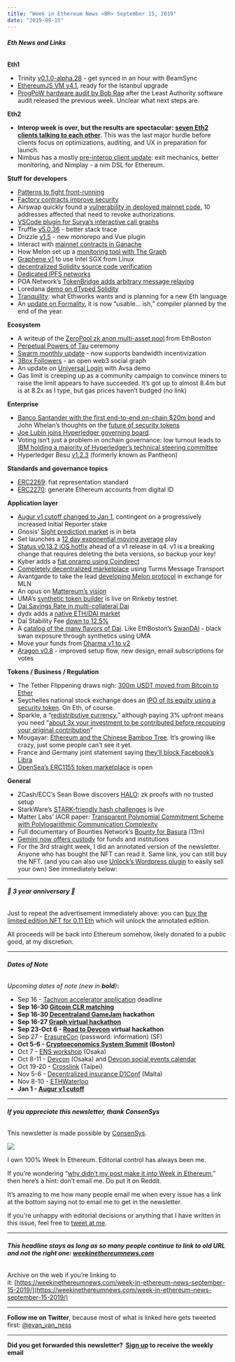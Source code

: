 ```yaml
---
title: "Week in Ethereum News <BR> September 15, 2019"
date: "2019-09-15"
---
```


###### **Eth News and Links**

**Eth1**

- Trinity [v0.1.0-alpha.28](https://github.com/ethereum/trinity/releases/tag/v0.1.0-alpha.28) - get synced in an hour with BeamSync
- [EthereumJS VM v4.1](https://www.reddit.com/r/ethereum/comments/d365tk/ethereumjs_vm_v41_with_fullfeatured_istanbul/), ready for the Istanbul upgrade
- [ProgPoW hardware audit by Bob Rao](https://medium.com/ethereum-cat-herders/progpow-audits-released-ed4973ebe073) after the Least Authority software audit released the previous week. Unclear what next steps are.

**Eth2**

- **Interop week is over, but the results are spectacular: [seven Eth2 clients talking to each other](https://twitter.com/JonnyRhea/status/1172233598109442049).** This was the last major hurdle before clients focus on optimizations, auditing, and UX in preparation for launch.
- Nimbus has a mostly [pre-interop client update](https://our.status.im/nimbus-status-update-pre-interop/): exit mechanics, better monitoring, and Nimplay - a nim DSL for Ethereum.

**Stuff for developers**

- [Patterns to fight front-running](https://forum.openzeppelin.com/t/protecting-against-front-running-and-transaction-reordering/1314)
- [Factory contracts improve security](https://diligence.consensys.net/posts/2019/09/factories-improve-smart-contract-security/)
- Airswap quickly found a [vulnerability in deployed mainnet code](https://medium.com/fluidity/critical-vulnerability-in-a-new-airswap-smart-contract-c1204e04d7d3), 10 addresses affected that need to revoke authorizations.
- [VSCode plugin for Surya’s interactive call graphs](https://marketplace.visualstudio.com/items?itemName=tintinweb.solidity-visual-auditor)
- Truffle [v5.0.36](https://github.com/trufflesuite/truffle/releases/tag/v5.0.36) - better stack trace
- Drizzle [v1.5](https://www.trufflesuite.com/blog/drizzle-150-a-new-beginning) - new monorepo and Vue plugin
- Interact with [mainnet contracts in Ganache](https://medium.com/@sambrichards/how-to-interact-with-ethereums-mainnet-in-a-development-environment-with-ganache-3d8649df0876)
- How Melon set up a [monitoring tool with The Graph](https://medium.com/melonprotocol/graphing-the-melon-protocol-fdcbbc0475b5)
- [Graphene v1](https://blog.golemproject.net/graphene-v1-0-has-been-released/) to use Intel SGX from Linux
- [decentralized Solidity source code verification](https://github.com/ethereum/source-verify/blob/master/verify.js)
- [Dedicated IPFS networks](https://medium.com/pinata/dedicated-ipfs-networks-c692d53f938d)
- POA Network’s [TokenBridge adds arbitrary message relaying](https://forum.poa.network/t/tokenbridge-contracts-3-0-0-release/3013)
- Loredana [demo on dTyped Solidity](https://youtu.be/pBsual6FogE)
- [Tranquility](https://medium.com/ethworks/tranquility-a-better-smart-contract-programming-language-3038678ba34d): what Ethworks wants and is planning for a new Eth language
- An [update on Formality](https://www.reddit.com/r/haskell/comments/d2gcyw/just_letting_you_know_that_formality_has_evolved/), it is now “usable... ish,” compiler planned by the end of the year.

**Ecosystem**

- A writeup of the [ZeroPool zk anon multi-asset pool](https://ethresear.ch/t/zeropool-explanation/6122) from EthBoston
- [Perpetual Powers of Tau](https://medium.com/@weijiek/announcing-the-perpetual-powers-of-tau-ceremony-to-benefit-all-zk-snark-projects-c3da86af8377) ceremony
- [Swarm monthly update](https://medium.com/ethereum-swarm/ethereum-swarm-team-newsletter-august-2019-f49adc376318) - now supports bandwidth incentivization
- [3Box Followers](https://medium.com/3box/3box-followers-your-open-social-graph-1f5e42c50afd) - an open web3 social graph
- An update on [Universal Login](https://medium.com/universal-ethereum/universal-login-explained-the-easiest-way-to-on-board-users-to-your-dapp-8a297d8915d0) with Avsa demo
- Gas limit is creeping up as a community campaign to convince miners to raise the limit appears to have succeeded. It’s got up to almost 8.4m but is at 8.2x as I type, but gas prices haven’t budged (no link)

**Enterprise**

- [Banco Santander with the first end-to-end on-chain $20m bond](https://www.santander.com/csgs/Satellite/CFWCSancomQP01/en_GB/Corporate/Press-room/2019/09/12/Santander-launches-the-first-end-to-end-blockchain-bond.html) and John Whelan’s thoughts on the [future of security tokens](https://twitter.com/_JohnWhelan/status/1172842724686516230)
- [Joe Lubin joins Hyperledger governing board](https://www.hyperledger.org/announcements/2019/09/11/consensys-joins-hyperledger-as-a-premier-member).
- Voting isn’t just a problem in onchain governance: low turnout leads to [IBM holding a majority of Hyperledger’s technical steering committee](https://www.coindesk.com/ibm-now-holds-6-of-11-seats-on-hyperledgers-steering-board)
- Hyperledger Besu [v1.2.3](https://pegasys.tech/solutions/hyperledger-besu/) (formerly known as Pantheon)

**Standards and governance topics**

- [ERC2269](https://github.com/ethereum/EIPs/issues/2269): fiat representation standard
- [ERC2270](https://github.com/ethereum/EIPs/issues/2270): generate Ethereum accounts from digital ID

**Application layer**

- [Augur v1 cutoff changed to Jan 1](https://www.augur.net/blog/v1-cutoff-update/), contingent on a progressively increased Initial Reporter stake
- Gnosis’ [Sight prediction market](https://twitter.com/koeppelmann/status/1172162269893025794) is in beta
- Set launches a [12 day exponential moving average](https://medium.com/set-protocol/introducing-exponential-moving-averages-on-tokensets-ada559ad2b9d) play
- [Status v0.13.2 iOS hotfix](https://our.status.im/breaking-changes-ahead-v1-is-coming-hot-fix-0-13-2/) ahead of a v1 release in q4. v1 is a breaking change that requires deleting the beta versions, so backup your key!
- Kyber adds a [fiat onramp using Coindirect](https://medium.com/kyberswap/buy-crypto-with-fiat-at-kyberswap-372e41865b09)
- [Completely decentralized marketplace](https://diazgonewild.com/doc/mad_stores_whitepaper-v090.pdf) using Turms Message Transport
- Avantgarde to take the lead [developing Melon protocol](https://medium.com/avantgardefinance/welcome-to-avantgarde-f-69122178d466) in exchange for MLN
- An opus on [Mattereum’s vision](https://medium.com/humanizing-the-singularity/how-post-industrial-capitalism-and-a-new-type-of-big-data-will-save-the-planet-6574b1d75bf6)
- UMA’s [synthetic token builder](https://medium.com/uma-project/announcing-the-uma-synthetic-token-builder-8bf37c645e94) is live on Rinkeby testnet.
- [Dai Savings Rate in multi-collateral Dai](https://blog.makerdao.com/an-update-on-the-dai-savings-rate-in-multi-collateral-dai/)
- dydx adds a [native ETH/DAI market](https://medium.com/dydxderivatives/dydx-launches-native-eth-dai-market-30ced19701ae)
- Dai Stability Fee [down to 12.5%](https://twitter.com/nanexcool/status/1172955126627282945)
- A [catalog of the many flavors of Dai](https://github.com/jordanlyall/dai-universe). Like EthBoston’s [SwanDAI](https://twitter.com/willprice221/status/1171088964486389762?) - black swan exposure through synthetics using UMA
- Move your funds from [Dharma v1 to v2](https://blog.dharma.io/how-to-move-your-funds-to-dharma-v2-52666b2907cf)
- [Aragon v0.8](https://blog.aragon.org/aragon-0-8-camino/) - improved setup flow, new design, email subscriptions for votes

**Tokens / Business / Regulation**

- The Tether Flippening draws nigh: [300m USDT moved from Bitcoin to Ether](https://twitter.com/Tether_to/status/1172031965090000896)
- Seychelles national stock exchange does an [IPO of its equity using a security token](https://www.coindesk.com/first-tokenized-ipo-launches-on-national-stock-exchange). On Eth, of course.
- Sparkle, a “[redistributive currency](https://medium.com/@MicahWhite/if-occupy-created-bitcoin-cceda9e7c246),” although paying 3% upfront means you need “[about 3x your investment to be contributed before recouping your original contribution](https://medium.com/@danfinlay/review-of-the-sparkle-token-by-occupy-co-founder-micah-white-e1e32167d6cb)”
- Mougayar: [Ethereum and the Chinese Bamboo Tree](http://startupmanagement.org/2019/09/14/why-ethereums-churn-is-normal-and-the-chinese-bamboo-tree-analogy/). It’s growing like crazy, just some people can’t see it yet.
- France and Germany joint statement saying [they’ll block Facebook’s Libra](https://www.reuters.com/article/us-facebook-cryptocurrency-france-german-idUSKCN1VY1XU)
- [OpenSea’s ERC1155 token marketplace](https://medium.com/opensea/now-open-erc-1155-marketplace-816257ab0da7) is open

**General**

- ZCash/ECC’s Sean Bowe discovers [HALO](https://electriccoin.co/blog/halo-recursive-proof-composition-without-a-trusted-setup/): zk proofs with no trusted setup
- StarkWare’s [STARK-friendly hash challenges](https://twitter.com/EliBenSasson/status/1172024878398136320) is live
- Matter Labs’ IACR paper: [Transparent Polynomial Commitment Scheme with Polylogarithmic Communication Complexity](https://eprint.iacr.org/2019/1020)
- Full documentary of Bounties Network’s [Bounty for Basura](https://www.youtube.com/watch?v=7S9uxDRJAdo) (13m)
- [Gemini now offers custody](https://medium.com/gemini/introducing-gemini-custody-936c77977de1) for funds and institutions
- For the 3rd straight week, I did an annotated version of the newsletter. Anyone who has bought the NFT can read it. Same link, you can still buy the NFT. (and you can also use [Unlock’s Wordpress plugin](https://unlock-protocol.com/blog/wordpress-plugin/) to easily sell your own) See immediately below:

* * *

###### **🎂 3 year anniversary 🎂**

Just to repeat the advertisement immediately above: you can [buy the limited edition NFT for 0.11 Eth](https://weekinethereumnews.com/three-year-anniversary-edition/) which will unlock the annotated edition.

All proceeds will be back into Ethereum somehow, likely donated to a public good, at my discretion.

* * *

###### **Dates of Note**

_Upcoming dates of note (new in **bold**)_**:**

- Sep 16 - [Tachyon accelerator application](https://labs.consensys.net/tachyon/) deadline
- **Sep 16-30 [Gitcoin CLR matching](https://gitcoin.co/blog/gitcoins-q3-match-100k-to-oss-projects/)**
- **Sep 16-30 [Decentraland GameJam](https://gamejam.decentraland.org/?with=weekinethereum) hackathon**
- **Sep 16-27 [Graph virtual hackathon](https://thegraph.com/hackathon)**
- **Sep 23-Oct 6 - [Road to Devcon](https://hackathons.gitcoin.co/the-road-to-devcon/) virtual hackathon**
- Sep 27 - [ErasureCon](https://erasure.xxx/con) (password: information) (SF)
- **Oct 5-6 - [Cryptoeconomics System Summit](https://cryptoresearch.pubpub.org/) (Boston)**
- Oct 7 - [ENS workshop](https://medium.com/the-ethereum-name-service/ens-workshop-applications-are-now-open-f46db6c63384) (Osaka)
- Oct 8-11 - [Devcon](https://devcon.org/) (Osaka) and [Devcon social events calendar](http://osaka.kickback.events/events/)
- Oct 19-20 - [Crosslink](https://crosslink.taipei/) (Taipei)
- Nov 5-6 - [Decentralized insurance D1Conf](https://blog.etherisc.com/d1conf-2019-to-focus-on-blockchain-adoption-november-5-6th-in-malta-3b8b582ac7b4) (Malta)
- Nov 8-10 - [ETHWaterloo](https://ethwaterloo.com/)
- **Jan 1 - [Augur v1 cutoff](https://www.augur.net/blog/v1-cutoff-update/)**

* * *

###### **If you appreciate this newsletter, thank ConsenSys**

This newsletter is made possible by [ConsenSys](https://consensys.net/).  

[![](https://cdn.substack.com/image/fetch/w_1100,c_limit,f_auto,q_auto:good/https%3A%2F%2Fbucketeer-e05bbc84-baa3-437e-9518-adb32be77984.s3.amazonaws.com%2Fpublic%2Fimages%2F08f1b2fd-57e2-4d4b-bd42-730c769114be_240x240.jpeg)](https://cdn.substack.com/image/fetch/c_limit,f_auto,q_auto:good/https%3A%2F%2Fbucketeer-e05bbc84-baa3-437e-9518-adb32be77984.s3.amazonaws.com%2Fpublic%2Fimages%2F08f1b2fd-57e2-4d4b-bd42-730c769114be_240x240.jpeg)

I own 100% Week In Ethereum. Editorial control has always been me.

If you’re wondering “[why didn’t my post make it into Week in Ethereum](https://www.evanvanness.com/post/179914035841/why-didnt-my-post-make-the-newsletter),” then here’s a hint: don’t email me. Do put it on Reddit.

It’s amazing to me how many people email me when every issue has a link at the bottom saying not to email me to get in the newsletter.

If you're unhappy with editorial decisions or anything that I have written in this issue, feel free to [tweet at me](https://twitter.com/evan_van_ness).

* * *

###### **This headline stays as long as so many people continue to link to old URL and not the right one: [weekinethereumnews.com](https://weekinethereumnews.com/)**

Archive on the web if you’re linking to it: [https://weekinethereumnews.com/week-in-ethereum-news-september-15-2019/](https://weekinethereumnews.com/week-in-ethereum-news-september-15-2019/)

* * *

**Follow me on Twitter**, because most of what is linked here gets tweeted first: [@evan\_van\_ness](https://twitter.com/evan_van_ness)

* * *

**Did you get forwarded this newsletter?  [Sign up](https://weekinethereum.substack.com/subscribe#about) to receive the weekly email**
